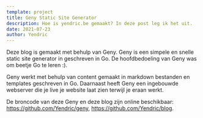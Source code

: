 ```yaml
---
template: project
title: Geny Static Site Generator
description: Hoe is yendric.be gemaakt? In deze post leg ik het uit.
date: 2021-07-23
author: Yendric
---
```


Deze blog is gemaakt met behulp van Geny. Geny is een simpele en snelle static site generator in geschreven in Go.
De hoofdbedoeling van Geny was om beetje Go te leren :).

Geny werkt met behulp van content gemaakt in markdown bestanden en templates geschreven in Go.
Daarnaast heeft Geny een ingebouwde webserver die je live je website laat zien terwijl je eraan werkt.

De broncode van deze Geny en deze blog zijn online beschikbaar: <https://github.com/Yendric/geny>, <https://github.com/Yendric/blog>.
